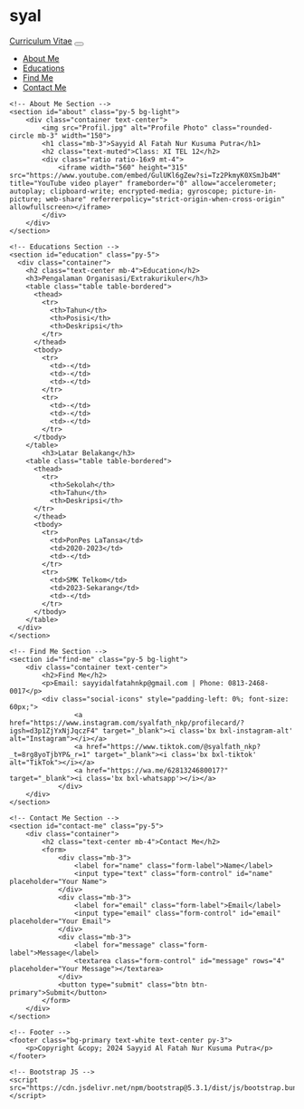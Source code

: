 # syal

<!DOCTYPE html>
<html lang="en">

<head>
    <meta charset="UTF-8">
    <meta name="viewport" content="width=device-width, initial-scale=1.0">
    <title>Curriculum Vitae</title>
    <!-- Bootstrap CSS -->
    <link href="https://cdn.jsdelivr.net/npm/bootstrap@5.3.1/dist/css/bootstrap.min.css" rel="stylesheet">
    <link href='https://unpkg.com/boxicons@2.1.4/css/boxicons.min.css' rel='stylesheet'>
</head>

<body>
    <!-- Header (Navigation Bar) -->
    <nav class="navbar navbar-expand-lg navbar-dark bg-primary">
        <div class="container">
            <a class="navbar-brand" href="#">Curriculum Vitae</a>
            <button class="navbar-toggler" type="button" data-bs-toggle="collapse" data-bs-target="#navbarNav">
                <span class="navbar-toggler-icon"></span>
            </button>
            <div class="collapse navbar-collapse" id="navbarNav">
                <ul class="navbar-nav ms-auto">
                    <li class="nav-item"><a class="nav-link" href="#about">About Me</a></li>
                    <li class="nav-item"><a class="nav-link" href="#educations">Educations</a></li>
                    <li class="nav-item"><a class="nav-link" href="#find-me">Find Me</a></li>
                    <li class="nav-item"><a class="nav-link" href="#contact-me">Contact Me</a></li>
                </ul>
            </div>
        </div>
    </nav>

    <!-- About Me Section -->
    <section id="about" class="py-5 bg-light">
        <div class="container text-center">
            <img src="Profil.jpg" alt="Profile Photo" class="rounded-circle mb-3" width="150">
            <h1 class="mb-3">Sayyid Al Fatah Nur Kusuma Putra</h1>
            <h2 class="text-muted">Class: XI TEL 12</h2>
            <div class="ratio ratio-16x9 mt-4">
                <iframe width="560" height="315" src="https://www.youtube.com/embed/GulUKl6gZew?si=Tz2PkmyK0XSmJb4M" title="YouTube video player" frameborder="0" allow="accelerometer; autoplay; clipboard-write; encrypted-media; gyroscope; picture-in-picture; web-share" referrerpolicy="strict-origin-when-cross-origin" allowfullscreen></iframe>
            </div>
        </div>
    </section>

    <!-- Educations Section -->
    <section id="education" class="py-5">
      <div class="container">
        <h2 class="text-center mb-4">Education</h2>
        <h3>Pengalaman Organisasi/Extrakurikuler</h3>
        <table class="table table-bordered">
          <thead>
            <tr>
              <th>Tahun</th>
              <th>Posisi</th>
              <th>Deskripsi</th>
            </tr>
          </thead>
          <tbody>
            <tr>
              <td>-</td>
              <td>-</td>
              <td>-</td>
            </tr>
            <tr>
              <td>-</td>
              <td>-</td>
              <td>-</td>
            </tr>
          </tbody>
        </table>
            <h3>Latar Belakang</h3>
        <table class="table table-bordered">
          <thead>
            <tr>
              <th>Sekolah</th>
              <th>Tahun</th>
              <th>Deskripsi</th>
          </tr>
          </thead>
          <tbody>
            <tr>
              <td>PonPes LaTansa</td>
              <td>2020-2023</td>
              <td>-</td>
            </tr>
            <tr>
              <td>SMK Telkom</td>
              <td>2023-Sekarang</td>
              <td>-</td>
            </tr>
          </tbody>
        </table>
      </div>
    </section>

    <!-- Find Me Section -->
    <section id="find-me" class="py-5 bg-light">
        <div class="container text-center">
            <h2>Find Me</h2>
            <p>Email: sayyidalfatahnkp@gmail.com | Phone: 0813-2468-0017</p>
            <div class="social-icons" style="padding-left: 0%; font-size: 60px;">
                    <a href="https://www.instagram.com/syalfath_nkp/profilecard/?igsh=d3p1ZjYxNjJqczF4" target="_blank"><i class='bx bxl-instagram-alt' alt="Instagram"></i></a>
                    <a href="https://www.tiktok.com/@syalfath_nkp?_t=8rg8yoTjbYP&_r=1" target="_blank"><i class='bx bxl-tiktok' alt="TikTok"></i></a>
                    <a href="https://wa.me/6281324680017?" target="_blank"><i class='bx bxl-whatsapp'></i></a>
                </div>
        </div>
    </section>

    <!-- Contact Me Section -->
    <section id="contact-me" class="py-5">
        <div class="container">
            <h2 class="text-center mb-4">Contact Me</h2>
            <form>
                <div class="mb-3">
                    <label for="name" class="form-label">Name</label>
                    <input type="text" class="form-control" id="name" placeholder="Your Name">
                </div>
                <div class="mb-3">
                    <label for="email" class="form-label">Email</label>
                    <input type="email" class="form-control" id="email" placeholder="Your Email">
                </div>
                <div class="mb-3">
                    <label for="message" class="form-label">Message</label>
                    <textarea class="form-control" id="message" rows="4" placeholder="Your Message"></textarea>
                </div>
                <button type="submit" class="btn btn-primary">Submit</button>
            </form>
        </div>
    </section>

    <!-- Footer -->
    <footer class="bg-primary text-white text-center py-3">
        <p>Copyright &copy; 2024 Sayyid Al Fatah Nur Kusuma Putra</p>
    </footer>

    <!-- Bootstrap JS -->
    <script src="https://cdn.jsdelivr.net/npm/bootstrap@5.3.1/dist/js/bootstrap.bundle.min.js"></script>
</body>

</html>
